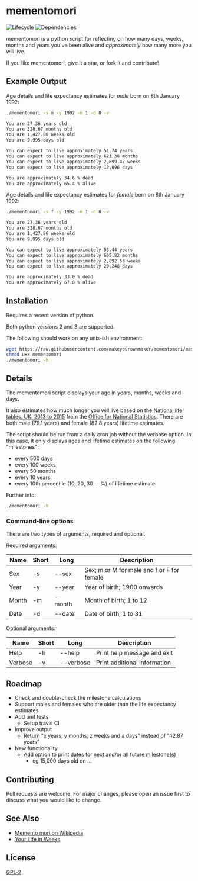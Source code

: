 
# mementomori 

![Lifecycle
](https://img.shields.io/badge/lifecycle-experimental-orange.svg?style=flat)
![Dependencies
](https://img.shields.io/badge/dependencies-none-brightgreen.svg?style=flat)

mementomori is a python script for reflecting on how many days, weeks, months and years you've been alive
and *approximately* how many more you will live.

If you like mementomori, give it a star, or fork it and contribute!


## Example Output

Age details and life expectancy estimates for _male_ born on 8th January 1992:
```sh
./mementomori -s m -y 1992 -m 1 -d 8 -v

You are 27.36 years old
You are 328.67 months old
You are 1,427.86 weeks old
You are 9,995 days old

You can expect to live approximately 51.74 years
You can expect to live approximately 621.38 months
You can expect to live approximately 2,699.47 weeks
You can expect to live approximately 18,896 days

You are approximately 34.6 % dead
You are approximately 65.4 % alive
```

Age details and life expectancy estimates for _female_ born on 8th January 1992:
```sh
./mementomori -s f -y 1992 -m 1 -d 8 -v

You are 27.36 years old
You are 328.67 months old
You are 1,427.86 weeks old
You are 9,995 days old

You can expect to live approximately 55.44 years
You can expect to live approximately 665.82 months
You can expect to live approximately 2,892.53 weeks
You can expect to live approximately 20,248 days

You are approximately 33.0 % dead
You are approximately 67.0 % alive

```


## Installation

Requires a recent version of python.

Both python versions 2 and 3 are supported.

The following should work on any unix-ish environment:
```sh
wget https://raw.githubusercontent.com/makeyourownmaker/mementomori/master/mementomori
chmod u+x mementomori
./mementomori -h
```


## Details

The mementomori script displays your age in years, months, weeks and days.

It also estimates how much longer you will live based on the 
[National life tables, UK: 2013 to 2015](https://www.ons.gov.uk/peoplepopulationandcommunity/birthsdeathsandmarriages/lifeexpectancies/bulletins/nationallifetablesunitedkingdom/20132015)
from the [Office for National Statistics](https://www.ons.gov.uk/).
There are both male (79.1 years) and female (82.8 years) lifetime estimates.

The script should be run from a daily cron job without the verbose option.
In this case, it only displays ages and lifetime estimates on the following "milestones":
 * every 500 days
 * every 100 weeks
 * every 50 months
 * every 10 years
 * every 10th percentile (10, 20, 30 ... %) of lifetime estimate

Further info:
```sh
./mementomori -h
```

### Command-line options

There are two types of arguments, required and optional.

Required arguments:

| Name  | Short | Long    | Description                                |
|-------|-------|---------|--------------------------------------------|
| Sex   | -s    | --sex   | Sex; m or M for male and f or F for female |
| Year  | -y    | --year  | Year of birth; 1900 onwards                |
| Month | -m    | --month | Month of birth; 1 to 12                    |
| Date  | -d    | --date  | Date of birth; 1 to 31                     |

Optional arguments:

| Name    | Short | Long      | Description                  |
|---------|-------|-----------|------------------------------|
| Help    | -h    | --help    | Print help message and exit  |
| Verbose | -v    | --verbose | Print additional information |
  

## Roadmap

 * Check and double-check the milestone calculations
 * Support males and females who are older than the life expectancy estimates
 * Add unit tests
   * Setup travis CI
 * Improve output
   * Return "x years, y months, z weeks and a days" instead of "42.87 years"
 * New functionality
   * Add option to print dates for next and/or all future milestone(s)
     * eg 15,000 days old on ...


## Contributing

Pull requests are welcome.  For major changes, please open an issue first to discuss what you would like to change.


## See Also

* [Memento mori on Wikipedia](https://en.wikipedia.org/wiki/Memento_mori)
* [Your Life in Weeks](https://waitbutwhy.com/2014/05/life-weeks.html)


## License
[GPL-2](https://www.gnu.org/licenses/old-licenses/gpl-2.0.en.html)

